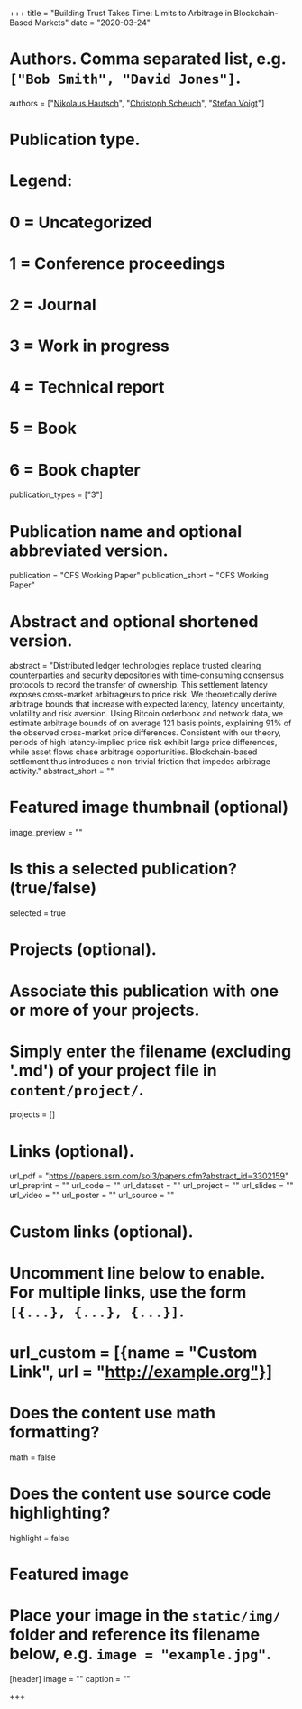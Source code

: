 +++
title = "Building Trust Takes Time: Limits to Arbitrage in Blockchain-Based Markets"
date = "2020-03-24"

# Authors. Comma separated list, e.g. `["Bob Smith", "David Jones"]`.
authors = ["[Nikolaus Hautsch](https://homepage.univie.ac.at/nikolaus.hautsch/)", "[Christoph Scheuch](https://christophscheuch.github.io/)", "[Stefan Voigt](https://voigtstefan.github.io/)"]

# Publication type.
# Legend:
# 0 = Uncategorized
# 1 = Conference proceedings
# 2 = Journal
# 3 = Work in progress
# 4 = Technical report
# 5 = Book
# 6 = Book chapter
publication_types = ["3"]

# Publication name and optional abbreviated version.
publication = "CFS Working Paper"
publication_short = "CFS Working Paper"

# Abstract and optional shortened version.
abstract = "Distributed ledger technologies replace trusted clearing counterparties and security depositories with time-consuming consensus protocols to record the transfer of ownership. This settlement latency exposes cross-market arbitrageurs to price risk. We theoretically derive arbitrage bounds that increase with expected latency, latency uncertainty, volatility and risk aversion. Using Bitcoin orderbook and network data, we estimate arbitrage bounds of on average 121 basis points, explaining 91% of the observed cross-market price differences. Consistent with our theory, periods of high latency-implied price risk exhibit large price differences, while asset flows chase arbitrage opportunities. Blockchain-based settlement thus introduces a non-trivial friction that impedes arbitrage activity."
abstract_short = ""

# Featured image thumbnail (optional)
image_preview = ""

# Is this a selected publication? (true/false)
selected = true

# Projects (optional).
#   Associate this publication with one or more of your projects.
#   Simply enter the filename (excluding '.md') of your project file in `content/project/`.
projects = []

# Links (optional).
url_pdf = "https://papers.ssrn.com/sol3/papers.cfm?abstract_id=3302159"
url_preprint = ""
url_code = ""
url_dataset = ""
url_project = ""
url_slides = ""
url_video = ""
url_poster = ""
url_source = ""

# Custom links (optional).
#   Uncomment line below to enable. For multiple links, use the form `[{...}, {...}, {...}]`.
# url_custom = [{name = "Custom Link", url = "http://example.org"}]

# Does the content use math formatting?
math = false

# Does the content use source code highlighting?
highlight = false

# Featured image
# Place your image in the `static/img/` folder and reference its filename below, e.g. `image = "example.jpg"`.
[header]
image = ""
caption = ""

+++


